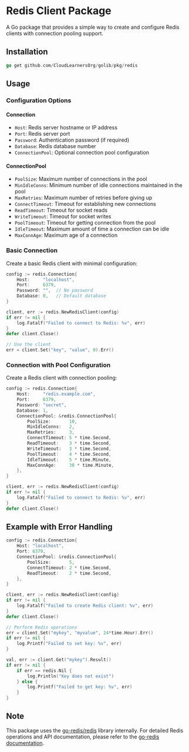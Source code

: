 # Redis Client Package

A Go package that provides a simple way to create and configure Redis clients with connection pooling support.

## Installation

```go
go get github.com/CloudLearnersOrg/golib/pkg/redis
```

## Usage

### Configuration Options

#### Connection
- `Host`: Redis server hostname or IP address
- `Port`: Redis server port
- `Password`: Authentication password (if required)
- `Database`: Redis database number
- `ConnectionPool`: Optional connection pool configuration

#### ConnectionPool
- `PoolSize`: Maximum number of connections in the pool
- `MinIdleConns`: Minimum number of idle connections maintained in the pool
- `MaxRetries`: Maximum number of retries before giving up
- `ConnectTimeout`: Timeout for establishing new connections
- `ReadTimeout`: Timeout for socket reads
- `WriteTimeout`: Timeout for socket writes
- `PoolTimeout`: Timeout for getting connection from the pool
- `IdleTimeout`: Maximum amount of time a connection can be idle
- `MaxConnAge`: Maximum age of a connection


### Basic Connection

Create a basic Redis client with minimal configuration:

```go
config := redis.Connection{
    Host:     "localhost",
    Port:     6379,
    Password: "",  // No password
    Database: 0,   // Default database
}

client, err := redis.NewRedisClient(config)
if err != nil {
    log.Fatalf("Failed to connect to Redis: %v", err)
}
defer client.Close()

// Use the client
err = client.Set("key", "value", 0).Err()
```

### Connection with Pool Configuration

Create a Redis client with connection pooling:

```go
config := redis.Connection{
    Host:     "redis.example.com",
    Port:     6379,
    Password: "secret",
    Database: 1,
    ConnectionPool: &redis.ConnectionPool{
        PoolSize:       10,
        MinIdleConns:   2,
        MaxRetries:     3,
        ConnectTimeout: 5 * time.Second,
        ReadTimeout:    3 * time.Second,
        WriteTimeout:   3 * time.Second,
        PoolTimeout:    4 * time.Second,
        IdleTimeout:    5 * time.Minute,
        MaxConnAge:     30 * time.Minute,
    },
}

client, err := redis.NewRedisClient(config)
if err != nil {
    log.Fatalf("Failed to connect to Redis: %v", err)
}
defer client.Close()
```

## Example with Error Handling

```go
config := redis.Connection{
    Host: "localhost",
    Port: 6379,
    ConnectionPool: &redis.ConnectionPool{
        PoolSize:       5,
        ConnectTimeout: 2 * time.Second,
        ReadTimeout:    2 * time.Second,
    },
}

client, err := redis.NewRedisClient(config)
if err != nil {
    log.Fatalf("Failed to create Redis client: %v", err)
}
defer client.Close()

// Perform Redis operations
err = client.Set("mykey", "myvalue", 24*time.Hour).Err()
if err != nil {
    log.Printf("Failed to set key: %v", err)
}

val, err := client.Get("mykey").Result()
if err != nil {
    if err == redis.Nil {
        log.Println("Key does not exist")
    } else {
        log.Printf("Failed to get key: %v", err)
    }
}
```

## Note

This package uses the [go-redis/redis](https://github.com/go-redis/redis) library internally. For detailed Redis operations and API documentation, please refer to the [go-redis documentation](https://pkg.go.dev/github.com/go-redis/redis).